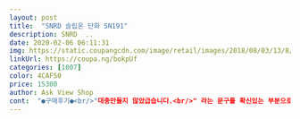 ```yaml
---
layout: post 
title:  "SNRD 슬립온 단화 SN191" 
description: SNRD  ..
date: 2020-02-06 06:11:31 
img: https://static.coupangcdn.com/image/retail/images/2018/08/03/13/8/1f6790ac-7ff9-4edf-80f7-01caa669f317.jpg 
linkUrl: https://coupa.ng/bokpUf 
categories: [1007] 
color: 4CAF50 
price: 15300 
author: Ask View Shop 
cont:  "●구매후기●<br/>"대충만들지 않았급습니다.<br/>" 라는 문구를 확신있는 부분으로 보게 해주심<br/>13000원 주고 샀지만 훌륭한 마감부분<br/>가격대비 훌륭합니다<br/>그래도 물건상태는 좋습니다.<br/><br/>그리고 판매자분의<br/>물건 잘 받았습니다.<br/><br/>배송도 빠르고, 배송 상태도 좋았습니다.<br/><br/>신발도 편한합니다.<br/><br/>오자마자 신었는데, 전 제 발 사이즈가 한쪽이 이상한건지 아님 이 신발이 이상한건지는 모르겠는데... <br/>.<br/><br/>잘 신을게요.<br/><br/>정사이즈이며 딱맞게신는거 싫어하시는 분들은 한시이즈 크게주문하시는게 좋을듯합니다<br/>좀더 신었을때는 잘 모르겠지만요.<br/>.<br/><br/>한쪽발은 좀 다른발에 비해 끼더라구요... <br/><br/>" 
---
```

